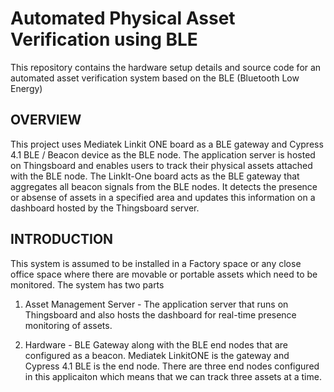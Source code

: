 # Automated Physical Asset Verification using BLE

This repository contains the hardware setup details and source code for an automated asset verification system based on the BLE (Bluetooth Low Energy)

## OVERVIEW

This project uses Mediatek Linkit ONE board as a BLE gateway and Cypress 4.1 BLE / Beacon device as the BLE node. The application server is hosted on Thingsboard and enables users to track their physical assets attached with the BLE node. The LinkIt-One board acts as the BLE gateway that aggregates all beacon signals from the BLE nodes. It detects the presence or absense of assets in a specified area and updates this information on a dashboard hosted by the Thingsboard server.

## INTRODUCTION

This system is assumed to be installed in a Factory space or any close office space where there are movable or portable assets which need to be monitored. The system has two parts

1. Asset Management Server - The application server that runs on Thingsboard and also hosts the dashboard for real-time presence monitoring of assets.

2. Hardware - BLE Gateway along with the BLE end nodes that are configured as a beacon. Mediatek LinkitONE is the gateway and Cypress 4.1 BLE is the end node. There are three end nodes configured in this applicaiton which means that we can track three assets at a time. 
